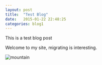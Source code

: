 ```yaml
---
layout: post
title:  "Test Blog"
date:   2015-01-22 22:48:25
categories: blog1
---
```

This is a test blog post 

Welcome to my site, migrating is interesting.

![mountain](/assets/image1.jpg)